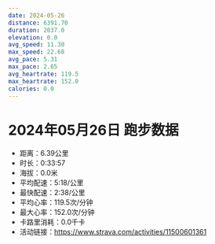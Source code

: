 ```yaml
---
date: 2024-05-26
distance: 6391.70
duration: 2037.0
elevation: 0.0
avg_speed: 11.30
max_speed: 22.68
avg_pace: 5.31
max_pace: 2.65
avg_heartrate: 119.5
max_heartrate: 152.0
calories: 0.0
---
```


# 2024年05月26日 跑步数据

- 距离：6.39公里
- 时长：0:33:57
- 海拔：0.0米
- 平均配速：5:18/公里
- 最快配速：2:38/公里
- 平均心率：119.5次/分钟
- 最大心率：152.0次/分钟
- 卡路里消耗：0.0千卡
- 活动链接：https://www.strava.com/activities/11500601361
